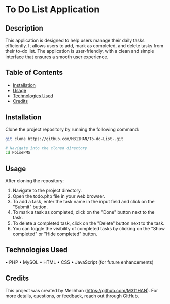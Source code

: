 # To Do List Application

## Description
This application is designed to help users manage their daily tasks efficiently. It allows users to add, mark as completed, and delete tasks from their to-do list. The application is user-friendly, with a clean and simple interface that ensures a smooth user experience.

## Table of Contents
- [Installation](#installation)
- [Usage](#usage)
- [Technologies Used](#technologies-used)
- [Credits](#credits)

## Installation
Clone the project repository by running the following command:
```bash
git clone https://github.com/M311HAN/To-do-List-.git

# Navigate into the cloned directory
cd PoisePMS

```
## Usage

After cloning the repository:

1. Navigate to the project directory.
2. Open the todo.php file in your web browser.
3. To add a task, enter the task name in the input field and click on the "Submit" button.
4. To mark a task as completed, click on the "Done" button next to the task.
5. To delete a completed task, click on the "Delete" button next to the task.
6. You can toggle the visibility of completed tasks by clicking on the "Show completed" or "Hide completed" button.

## Technologies Used

• PHP
• MySQL
• HTML
• CSS
• JavaScript (for future enhancements)

## Credits

This project was created by Melihhan (https://github.com/M311HAN). For more details, questions, or feedback, reach out through GitHub.